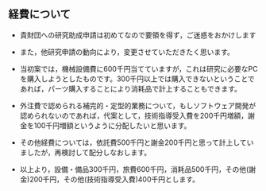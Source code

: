 ## 経費について

* 貴財団への研究助成申請は初めてなので要領を得ず，ご迷惑をおかけします
* また，他研究申請の動向により，変更させていただきたく思います。

* 当初案では，機械設備費に600千円当てていますが，これは研究に必要なPCを購入しようとしたものです。300千円以上では購入できないということであれば，パーツ購入することにより消耗品で計上することもできます。
* 外注費で認められる補完的・定型的業務について，もしソフトウェア開発が認められないのであれば，代案として，技術指導受入費を200千円増額，謝金を100千円増額というように分配したいと思います。
* その他経費については，依託費500千円と謝金200千円と思って計上していましたが，再検討して配分しなおします。
* 以上より，設備・備品300千円，旅費600千円，消耗品500千円，その他(謝金)200千円，その他(技術指導受入費)400千円とします。